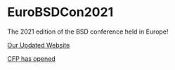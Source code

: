 # EuroBSDCon2021
The 2021 edition of the BSD conference held in Europe!

[Our Updated Website](https://2021.eurobsdcon.org/)

[CFP has opened](https://registration.eurobsdcon.org/conferences/2021/program/proposals/new)
